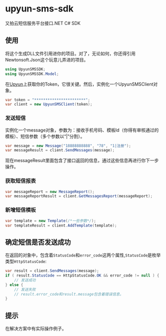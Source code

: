 # upyun-sms-sdk
又拍云短信服务平台接口.NET C# SDK

## 使用

将这个生成DLL文件引用进你的项目。对了，无论如何，你还得引用Newtonsoft.Json这个玩意儿弄进的项目。
```csharp
using UpyunSMSSDK;
using UpyunSMSSDK.Model;
```
在[Upyun](https://sms.upyun.com/settings)上获取你的Token，它很关键。然后，实例化一个UpyunSMSClient对象。
```csharp
var token = "***********************";
var client = new UpyunSMSClient(token);
```

### 发送短信
实例化一个message对象，参数为：接收手机号码、模板Id（你得有审核通过的模板）、短信参数（多个参数以“|”分割）。
```csharp
var message = new Message("18888888888", "78", "1|注册");
var messageResult = client.SendMessages(message);
```

现在messageResult里面包含了接口返回的信息，通过这些信息再进行你下一步操作。

### 获取短信报表
```csharp
var messageReport = new MessageReport();
var messageReportResult = client.GetMessagesReport(messageReport);
```

### 新增短信模板
```csharp
var template = new Template(/*一些参数*/);
var templateResult = client.AddTemplate(template);
```

## 确定短信是否发送成功
在返回的对象中，包含着```StatusCode```和```error_code```这两个属性,```StatusCode```是枚举类型```HttpStatusCode```:
```csharp
var result = client.SendMessages(message);
if ( result.StatusCode == HttpStatusCode.OK && error_code != null ) {
    // 发送成功
} else {
    // 发送失败
    // result.error_code和result.message包含着错误信息。
}
```

## 提示
在解决方案中有实际操作例子。
